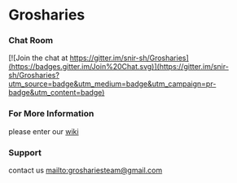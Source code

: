 # Grosharies

### Chat Room
[![Join the chat at https://gitter.im/snir-sh/Grosharies](https://badges.gitter.im/Join%20Chat.svg)](https://gitter.im/snir-sh/Grosharies?utm_source=badge&utm_medium=badge&utm_campaign=pr-badge&utm_content=badge)

### For More Information
please enter our [wiki](https://github.com/snir-sh/Grosharies/wiki)

### Support
contact us <mailto:groshariesteam@gmail.com>

